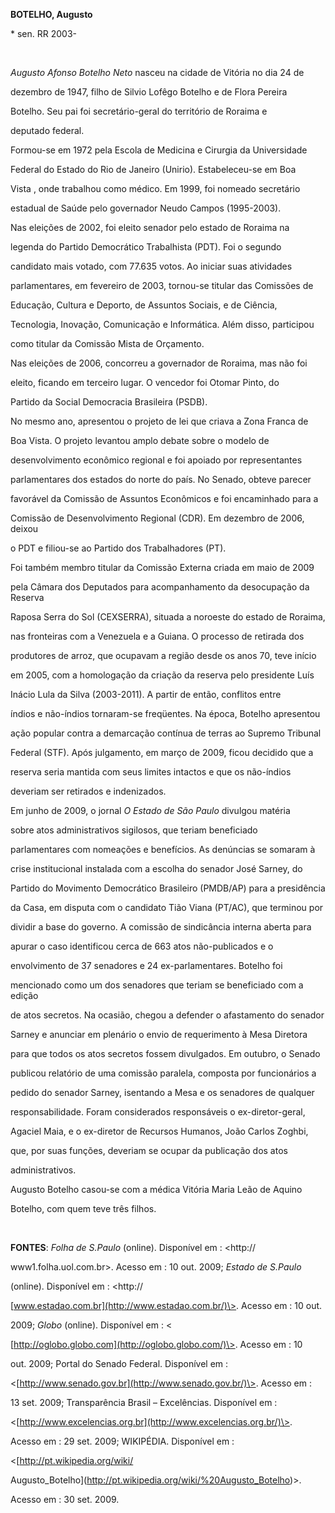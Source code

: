 **BOTELHO, Augusto**



\* sen. RR 2003-



 



*Augusto Afonso Botelho Neto* nasceu na cidade de Vitória no dia 24 de

dezembro de 1947, filho de Silvio Lofêgo Botelho e de Flora Pereira

Botelho. Seu pai foi secretário-geral do território de Roraima e

deputado federal.



Formou-se em 1972 pela Escola de Medicina e Cirurgia da Universidade

Federal do Estado do Rio de Janeiro (Unirio). Estabeleceu-se em Boa

Vista , onde trabalhou como médico. Em 1999, foi nomeado secretário

estadual de Saúde pelo governador Neudo Campos (1995-2003).



Nas eleições de 2002, foi eleito senador pelo estado de Roraima na

legenda do Partido Democrático Trabalhista (PDT). Foi o segundo

candidato mais votado, com 77.635 votos. Ao iniciar suas atividades

parlamentares, em fevereiro de 2003, tornou-se titular das Comissões de

Educação, Cultura e Deporto, de Assuntos Sociais, e de Ciência,

Tecnologia, Inovação, Comunicação e Informática. Além disso, participou

como titular da Comissão Mista de Orçamento. 



Nas eleições de 2006, concorreu a governador de Roraima, mas não foi

eleito, ficando em terceiro lugar. O vencedor foi Otomar Pinto, do

Partido da Social Democracia Brasileira (PSDB). 



No mesmo ano, apresentou o projeto de lei que criava a Zona Franca de

Boa Vista. O projeto levantou amplo debate sobre o modelo de

desenvolvimento econômico regional e foi apoiado por representantes

parlamentares dos estados do norte do país. No Senado, obteve parecer

favorável da Comissão de Assuntos Econômicos e foi encaminhado para a

Comissão de Desenvolvimento Regional (CDR). Em dezembro de 2006, deixou

o PDT e filiou-se ao Partido dos Trabalhadores (PT).



Foi também membro titular da Comissão Externa criada em maio de 2009

pela Câmara dos Deputados para acompanhamento da desocupação da Reserva

Raposa Serra do Sol (CEXSERRA), situada a noroeste do estado de Roraima,

nas fronteiras com a Venezuela e a Guiana. O processo de retirada dos

produtores de arroz, que ocupavam a região desde os anos 70, teve início

em 2005, com a homologação da criação da reserva pelo presidente Luís

Inácio Lula da Silva (2003-2011). A partir de então, conflitos entre

índios e não-índios tornaram-se freqüentes. Na época, Botelho apresentou

ação popular contra a demarcação contínua de terras ao Supremo Tribunal

Federal (STF). Após julgamento, em março de 2009, ficou decidido que a

reserva seria mantida com seus limites intactos e que os não-índios

deveriam ser retirados e indenizados.



Em junho de 2009, o jornal *O Estado de São Paulo* divulgou matéria

sobre atos administrativos sigilosos, que teriam beneficiado

parlamentares com nomeações e benefícios. As denúncias se somaram à

crise institucional instalada com a escolha do senador José Sarney, do

Partido do Movimento Democrático Brasileiro (PMDB/AP) para a presidência

da Casa, em disputa com o candidato Tião Viana (PT/AC), que terminou por

dividir a base do governo. A comissão de sindicância interna aberta para

apurar o caso identificou cerca de 663 atos não-publicados e o

envolvimento de 37 senadores e 24 ex-parlamentares. Botelho foi

mencionado como um dos senadores que teriam se beneficiado com a edição

de atos secretos. Na ocasião, chegou a defender o afastamento do senador

Sarney e anunciar em plenário o envio de requerimento à Mesa Diretora

para que todos os atos secretos fossem divulgados. Em outubro, o Senado

publicou relatório de uma comissão paralela, composta por funcionários a

pedido do senador Sarney, isentando a Mesa e os senadores de qualquer

responsabilidade. Foram considerados responsáveis o ex-diretor-geral,

Agaciel Maia, e o ex-diretor de Recursos Humanos, João Carlos Zoghbi,

que, por suas funções, deveriam se ocupar da publicação dos atos

administrativos.



Augusto Botelho casou-se com a médica Vitória Maria Leão de Aquino

Botelho, com quem teve três filhos.



 



**FONTES**: *Folha de S.Paulo* (online). Disponível em : \<http://

www1.folha.uol.com.br\>. Acesso em : 10 out. 2009; *Estado de S.Paulo*

(online). Disponível em : \<http://

[www.estadao.com.br](http://www.estadao.com.br/)\>. Acesso em : 10 out.

2009; *Globo* (online). Disponível em : \<

[http://oglobo.globo.com](http://oglobo.globo.com/)\>. Acesso em : 10

out. 2009; Portal do Senado Federal. Disponível em :

\<[http://www.senado.gov.br](http://www.senado.gov.br/)\>. Acesso em :

13 set. 2009; Transparência Brasil – Excelências. Disponível em :

\<[http://www.excelencias.org.br](http://www.excelencias.org.br/)\>.

Acesso em : 29 set. 2009; WIKIPÉDIA. Disponível em :

\<[http://pt.wikipedia.org/wiki/

Augusto\_Botelho](http://pt.wikipedia.org/wiki/%20Augusto_Botelho)\>.

Acesso em : 30 set. 2009.



 



 



 



 



 



 

